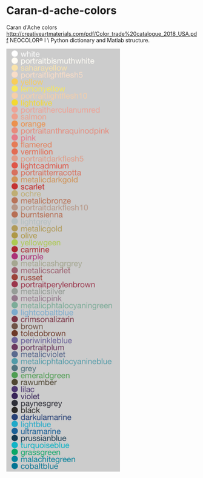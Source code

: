 # Caran-d-ache-colors
Caran d'Ache colors\
http://creativeartmaterials.com/pdf/Color_trade%20catalogue_2018_USA.pdf NEOCOLOR® I \\
Python dictionary and Matlab structure.

<img src="https://raw.githubusercontent.com/pinheirochagas/Caran-d-ache-colors/master/cdcol.png" width="300">



